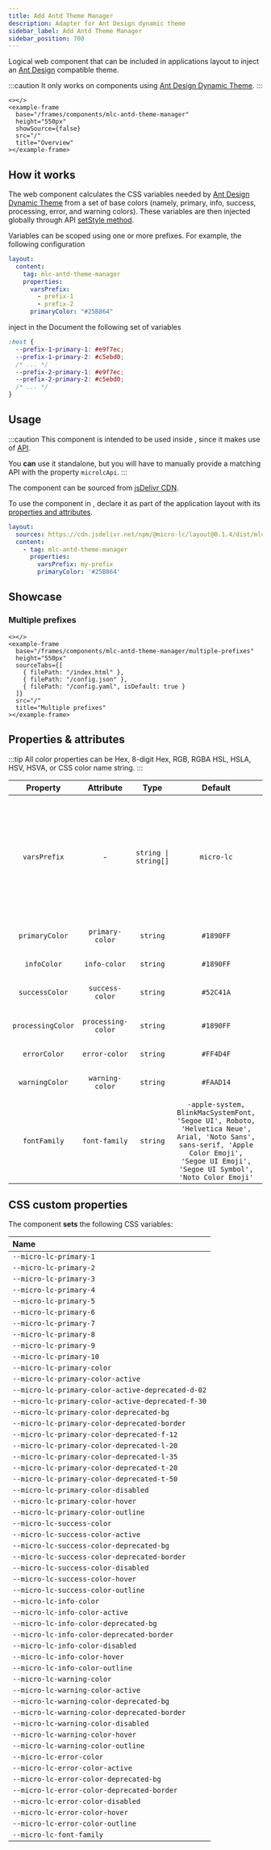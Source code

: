 ```yaml
---
title: Add Antd Theme Manager
description: Adapter for Ant Design dynamic theme
sidebar_label: Add Antd Theme Manager
sidebar_position: 700
---
```


<!-- TODO: add a dynamic theme example -->

Logical web component that can be included in applications layout to inject an [Ant Design](https://ant.design/) 
compatible theme.

:::caution
It only works on components using [Ant Design Dynamic Theme](https://4x.ant.design/docs/react/customize-theme-variable).
:::

```mdx-code-block
<></>
<example-frame
  base="/frames/components/mlc-antd-theme-manager"
  height="550px"
  showSource={false}
  src="/"
  title="Overview"
></example-frame>
```

## How it works

The web component calculates the CSS variables needed by 
[Ant Design Dynamic Theme](https://4x.ant.design/docs/react/customize-theme-variable) from a set of base colors 
(namely, primary, info, success, processing, error, and warning colors). These variables are then injected globally
through <micro-lc></micro-lc> API [setStyle method](../../api/micro-lc-api/extensions.md#csssetstyle). 

Variables can be scoped using one or more prefixes. For example, the following configuration

```yaml title=micro-lc.config.yaml
layout:
  content:
    tag: mlc-antd-theme-manager
    properties:
      varsPrefix:
        - prefix-1
        - prefix-2
      primaryColor: "#25B864"
```

inject in the Document the following set of variables

```css
:host {
  --prefix-1-primary-1: #e9f7ec;
  --prefix-1-primary-2: #c5ebd0;
  /* ... */
  --prefix-2-primary-1: #e9f7ec;
  --prefix-2-primary-2: #c5ebd0;
  /* ... */
}
```

## Usage

:::caution
This component is intended to be used inside <micro-lc></micro-lc>, since it makes use of <micro-lc></micro-lc> 
[API](../../api/micro-lc-api).

You **can** use it standalone, but you will have to manually provide a matching API with the property `microlcApi`.
:::

The component can be sourced from
[jsDelivr CDN](https://cdn.jsdelivr.net/npm/@micro-lc/layout@0.1.4/dist/mlc-antd-theme-manager.js).

To use the component in <micro-lc></micro-lc>, declare it as part of the application layout with its
[properties and attributes](#properties-and-attributes).

```yaml title=micro-lc.config.yaml
layout:
  sources: https://cdn.jsdelivr.net/npm/@micro-lc/layout@0.1.4/dist/mlc-antd-theme-manager.js
  content:
    - tag: mlc-antd-theme-manager
      properties:
        varsPrefix: my-prefix
        primaryColor: '#25B864'
```

## Showcase

### Multiple prefixes

```mdx-code-block
<></>
<example-frame
  base="/frames/components/mlc-antd-theme-manager/multiple-prefixes"
  height="550px"
  sourceTabs={[
    { filePath: "/index.html" },
    { filePath: "/config.json" },
    { filePath: "/config.yaml", isDefault: true }
  ]}
  src="/"
  title="Multiple prefixes"
></example-frame>
```

## Properties & attributes

:::tip
All color properties can be Hex, 8-digit Hex, RGB, RGBA HSL, HSLA, HSV, HSVA, or CSS color name string.
:::

|     Property      |     Attribute      |                Type                 |                                                                                         Default                                                                                          | Description                                                                                                                  |
|:-----------------:|:------------------:|:-----------------------------------:|:----------------------------------------------------------------------------------------------------------------------------------------------------------------------------------------:|------------------------------------------------------------------------------------------------------------------------------|
|   `varsPrefix`    |         -          | <code>string &#124; string[]</code> |                                                                                        `micro-lc`                                                                                        | Prefix to apply to the generated set of variables. If more thant one is specified, a set for each prefix will be generated.  |
|  `primaryColor`   |  `primary-color`   |         <code>string</code>         |                                                                                        `#1890FF`                                                                                         | Ant Design primary color.                                                                                                    |
|    `infoColor`    |    `info-color`    |         <code>string</code>         |                                                                                        `#1890FF`                                                                                         | Ant Design info color.                                                                                                       |
|  `successColor`   |  `success-color`   |         <code>string</code>         |                                                                                        `#52C41A`                                                                                         | Ant Design success color.                                                                                                    |
| `processingColor` | `processing-color` |         <code>string</code>         |                                                                                        `#1890FF`                                                                                         | Ant Design processing color.                                                                                                 |
|   `errorColor`    |   `error-color`    |         <code>string</code>         |                                                                                        `#FF4D4F`                                                                                         | Ant Design error color.                                                                                                      |
|  `warningColor`   |  `warning-color`   |         <code>string</code>         |                                                                                        `#FAAD14`                                                                                         | Ant Design warning color.                                                                                                    |
|   `fontFamily`    |   `font-family`    |         <code>string</code>         | `-apple-system, BlinkMacSystemFont, 'Segoe UI', Roboto, 'Helvetica Neue',  Arial, 'Noto Sans', sans-serif, 'Apple Color Emoji', 'Segoe UI Emoji', 'Segoe UI Symbol', 'Noto Color Emoji'` | Font family CSS property.                                                                                                    |

## CSS custom properties

The component **sets** the following CSS variables:

| Name                                              |
|:--------------------------------------------------|
| `--micro-lc-primary-1`                            |
| `--micro-lc-primary-2`                            |
| `--micro-lc-primary-3`                            |
| `--micro-lc-primary-4`                            |
| `--micro-lc-primary-5`                            |
| `--micro-lc-primary-6`                            |
| `--micro-lc-primary-7`                            |
| `--micro-lc-primary-8`                            |
| `--micro-lc-primary-9`                            |
| `--micro-lc-primary-10`                           |
| `--micro-lc-primary-color`                        |
| `--micro-lc-primary-color-active`                 |
| `--micro-lc-primary-color-active-deprecated-d-02` |
| `--micro-lc-primary-color-active-deprecated-f-30` |
| `--micro-lc-primary-color-deprecated-bg`          |
| `--micro-lc-primary-color-deprecated-border`      |
| `--micro-lc-primary-color-deprecated-f-12`        |
| `--micro-lc-primary-color-deprecated-l-20`        |
| `--micro-lc-primary-color-deprecated-l-35`        |
| `--micro-lc-primary-color-deprecated-t-20`        |
| `--micro-lc-primary-color-deprecated-t-50`        |
| `--micro-lc-primary-color-disabled`               |
| `--micro-lc-primary-color-hover`                  |
| `--micro-lc-primary-color-outline`                |
| `--micro-lc-success-color`                        |
| `--micro-lc-success-color-active`                 |
| `--micro-lc-success-color-deprecated-bg`          |
| `--micro-lc-success-color-deprecated-border`      |
| `--micro-lc-success-color-disabled`               |
| `--micro-lc-success-color-hover`                  |
| `--micro-lc-success-color-outline`                |
| `--micro-lc-info-color`                           |
| `--micro-lc-info-color-active`                    |
| `--micro-lc-info-color-deprecated-bg`             |
| `--micro-lc-info-color-deprecated-border`         |
| `--micro-lc-info-color-disabled`                  |
| `--micro-lc-info-color-hover`                     |
| `--micro-lc-info-color-outline`                   |
| `--micro-lc-warning-color`                        |
| `--micro-lc-warning-color-active`                 |
| `--micro-lc-warning-color-deprecated-bg`          |
| `--micro-lc-warning-color-deprecated-border`      |
| `--micro-lc-warning-color-disabled`               |
| `--micro-lc-warning-color-hover`                  |
| `--micro-lc-warning-color-outline`                |
| `--micro-lc-error-color`                          |
| `--micro-lc-error-color-active`                   |
| `--micro-lc-error-color-deprecated-bg`            |
| `--micro-lc-error-color-deprecated-border`        |
| `--micro-lc-error-color-disabled`                 |
| `--micro-lc-error-color-hover`                    |
| `--micro-lc-error-color-outline`                  |
| `--micro-lc-font-family`                          |
